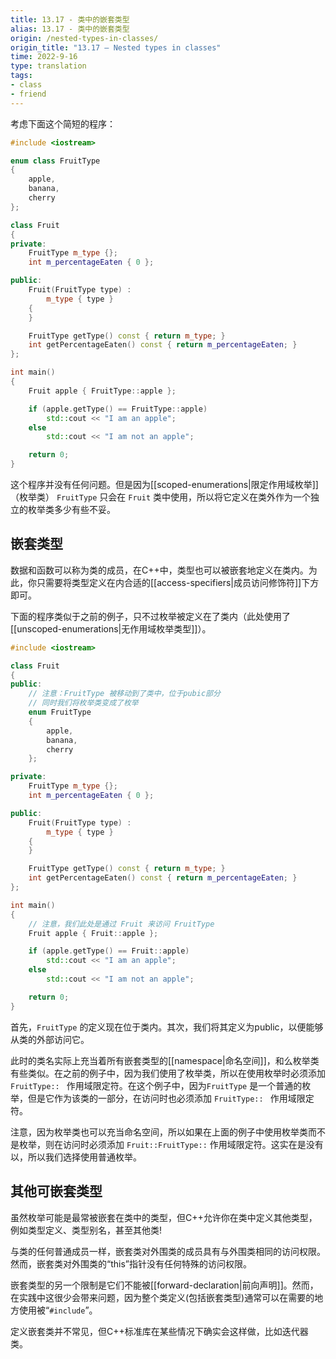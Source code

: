 ```yaml
---
title: 13.17 - 类中的嵌套类型
alias: 13.17 - 类中的嵌套类型
origin: /nested-types-in-classes/
origin_title: "13.17 — Nested types in classes"
time: 2022-9-16
type: translation
tags:
- class
- friend
---
```



考虑下面这个简短的程序：

```cpp
#include <iostream>

enum class FruitType
{
	apple,
	banana,
	cherry
};

class Fruit
{
private:
	FruitType m_type {};
	int m_percentageEaten { 0 };

public:
	Fruit(FruitType type) :
		m_type { type }
	{
	}

	FruitType getType() const { return m_type; }
	int getPercentageEaten() const { return m_percentageEaten; }
};

int main()
{
	Fruit apple { FruitType::apple };

	if (apple.getType() == FruitType::apple)
		std::cout << "I am an apple";
	else
		std::cout << "I am not an apple";

	return 0;
}
```


这个程序并没有任何问题。但是因为[[scoped-enumerations|限定作用域枚举]]（枚举类） `FruitType` 只会在 `Fruit` 类中使用，所以将它定义在类外作为一个独立的枚举类多少有些不妥。


## 嵌套类型

数据和函数可以称为类的成员，在C++中，类型也可以被嵌套地定义在类内。为此，你只需要将类型定义在内合适的[[access-specifiers|成员访问修饰符]]下方即可。

下面的程序类似于之前的例子，只不过枚举被定义在了类内（此处使用了[[unscoped-enumerations|无作用域枚举类型]]）。

```cpp
#include <iostream>

class Fruit
{
public:
	// 注意：FruitType 被移动到了类中，位于pubic部分
	// 同时我们将枚举类变成了枚举
	enum FruitType
	{
		apple,
		banana,
		cherry
	};

private:
	FruitType m_type {};
	int m_percentageEaten { 0 };

public:
	Fruit(FruitType type) :
		m_type { type }
	{
	}

	FruitType getType() const { return m_type; }
	int getPercentageEaten() const { return m_percentageEaten; }
};

int main()
{
	// 注意，我们此处是通过 Fruit 来访问 FruitType
	Fruit apple { Fruit::apple };

	if (apple.getType() == Fruit::apple)
		std::cout << "I am an apple";
	else
		std::cout << "I am not an apple";

	return 0;
}
```


首先，`FruitType` 的定义现在位于类内。其次，我们将其定义为public，以便能够从类的外部访问它。

此时的类名实际上充当着所有嵌套类型的[[namespace|命名空间]]，和么枚举类有些类似。在之前的例子中，因为我们使用了枚举类，所以在使用枚举时必须添加 `FruitType:: ` 作用域限定符。在这个例子中，因为`FruitType` 是一个普通的枚举，但是它作为该类的一部分，在访问时也必须添加 `FruitType:: ` 作用域限定符。

注意，因为枚举类也可以充当命名空间，所以如果在上面的例子中使用枚举类而不是枚举，则在访问时必须添加 `Fruit::FruitType::` 作用域限定符。这实在是没有以，所以我们选择使用普通枚举。

## 其他可嵌套类型

虽然枚举可能是最常被嵌套在类中的类型，但C++允许你在类中定义其他类型，例如类型定义、类型别名，甚至其他类!

与类的任何普通成员一样，嵌套类对外围类的成员具有与外围类相同的访问权限。然而，嵌套类对外围类的“this”指针没有任何特殊的访问权限。

嵌套类型的另一个限制是它们不能被[[forward-declaration|前向声明]]。然而，在实践中这很少会带来问题，因为整个类定义(包括嵌套类型)通常可以在需要的地方使用被“`#include`”。

定义嵌套类并不常见，但C++标准库在某些情况下确实会这样做，比如迭代器类。

